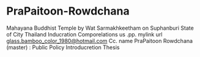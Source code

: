 # PraPaitoon-Rowdchana
Mahayana Buddhist Temple  by Wat Sarmakhkeetham on Suphanburi State of City Thailand Inducration Comporelations us .pp. mylink url  glass.bamboo_color_1980@hotmail.com  Cc. name PraPaitoon Rowdchana (master)  : Public Policy Introducretion Thesis
